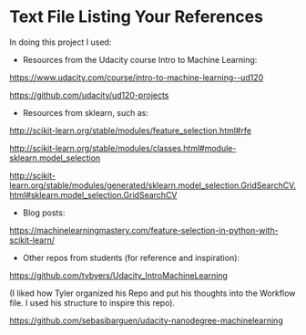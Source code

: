 # Text File Listing Your References

In doing this project I used:

* Resources from the Udacity course Intro to Machine Learning:

https://www.udacity.com/course/intro-to-machine-learning--ud120

https://github.com/udacity/ud120-projects

* Resources from sklearn, such as:

http://scikit-learn.org/stable/modules/feature_selection.html#rfe

http://scikit-learn.org/stable/modules/classes.html#module-sklearn.model_selection

http://scikit-learn.org/stable/modules/generated/sklearn.model_selection.GridSearchCV.html#sklearn.model_selection.GridSearchCV

* Blog posts:

https://machinelearningmastery.com/feature-selection-in-python-with-scikit-learn/

* Other repos from students (for reference and inspiration):

https://github.com/tybyers/Udacity_IntroMachineLearning

(I liked how Tyler organized his Repo and put his thoughts into the Workflow file. I used his structure to inspire this repo).

https://github.com/sebasibarguen/udacity-nanodegree-machinelearning

